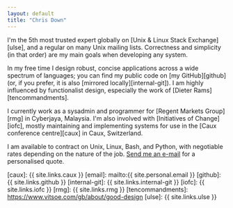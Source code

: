 ```yaml
---
layout: default
title: "Chris Down"
---
```


I'm the 5th most trusted expert globally on [Unix & Linux Stack
Exchange][ulse], and a regular on many Unix mailing lists. Correctness and
simplicity (in that order) are my main goals when developing any system.

In my free time I design robust, concise applications across a wide spectrum of
languages; you can find my public code on [my GitHub][github] (or, if you
prefer, it is also [mirrored locally][internal-git]). I am highly influenced by functionalist
design, especially the work of [Dieter Rams][tencommandments].

I currently work as a sysadmin and programmer for [Regent Markets Group][rmg]
in Cyberjaya, Malaysia. I'm also involved with [Initiatives of Change][iofc],
mostly maintaining and implementing systems for use in the [Caux conference
centre][caux] in Caux, Switzerland.

I am available to contract on Unix, Linux, Bash, and Python, with negotiable
rates depending on the nature of the job. <a class="email no-replace-text"
href="http://scr.im/{{ site.personal.email.scrim }}">Send me an e-mail</a> for
a personalised quote.

[caux]:            {{ site.links.caux }}
[email]:           mailto:{{ site.personal.email }}
[github]:          {{ site.links.github }}
[internal-git]:    {{ site.links.internal-git }}
[iofc]:            {{ site.links.iofc }}
[rmg]:             {{ site.links.rmg }}
[tencommandments]: https://www.vitsoe.com/gb/about/good-design
[ulse]:            {{ site.links.ulse }}
